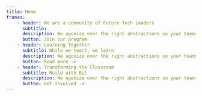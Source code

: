 ```yaml
---
title: Home
frames: 
    - header: We are a community of Future Tech Leaders
      subtitle: 
      description: We agonize over the right abstractions so your teams don’t need to stitch together disparate systems or spend months integrating payments functionality.
      button: Join our program
    - header: Learning Together
      subtitle: While we teach, we learn
      description: We agonize over the right abstractions so your teams don’t need to stitch together disparate systems or spend months integrating payments functionality.
      button: Read more ->
    - header: Transforming the Classroom
      subtitle: Build with Bit
      description: We agonize over the right abstractions so your teams don’t need to stitch together disparate systems or spend months integrating payments functionality.
      button: Get Involved ->
---
```

